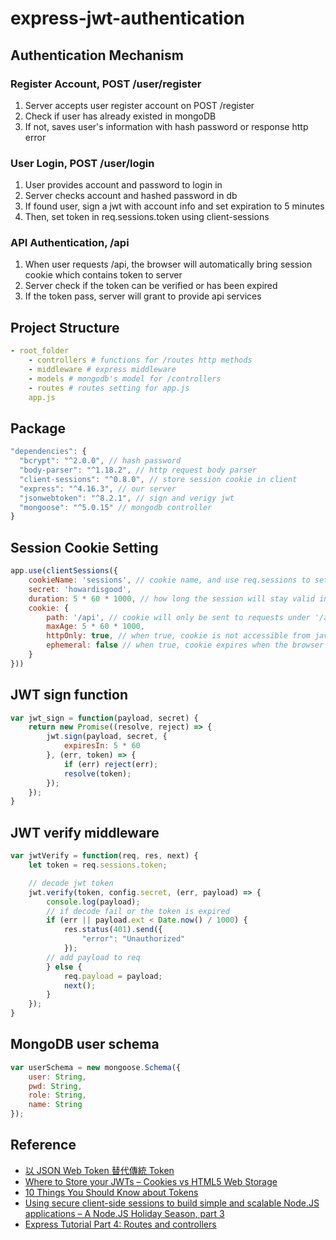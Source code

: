 # express-jwt-authentication

## Authentication Mechanism

### Register Account, POST /user/register
1. Server accepts user register account on POST /register
2. Check if user has already existed in mongoDB
3. If not, saves user's information with hash password or response http error

### User Login, POST /user/login
1. User provides account and password to login in
2. Server checks account and hashed password in db
3. If found user, sign a jwt with account info and set expiration to 5 minutes
4. Then, set token in req.sessions.token using client-sessions

### API Authentication, /api
1. When user requests /api, the browser will automatically bring session cookie which contains token to server
2. Server check if the token can be verified or has been expired
3. If the token pass, server will grant to provide api services


## Project Structure
```yml
- root_folder
    - controllers # functions for /routes http methods
    - middleware # express middleware
    - models # mongodb's model for /controllers
    - routes # routes setting for app.js
    app.js
```
## Package
```javascript
"dependencies": {
  "bcrypt": "^2.0.0", // hash password
  "body-parser": "^1.18.2", // http request body parser
  "client-sessions": "^0.8.0", // store session cookie in client
  "express": "^4.16.3", // our server
  "jsonwebtoken": "^8.2.1", // sign and verigy jwt
  "mongoose": "^5.0.15" // mongodb controller
}
```

## Session Cookie Setting
```javascript
app.use(clientSessions({
    cookieName: 'sessions', // cookie name, and use req.sessions to set value
    secret: 'howardisgood',
    duration: 5 * 60 * 1000, // how long the session will stay valid in ms
    cookie: {
        path: '/api', // cookie will only be sent to requests under '/api'
        maxAge: 5 * 60 * 1000,
        httpOnly: true, // when true, cookie is not accessible from javascript
        ephemeral: false // when true, cookie expires when the browser closes
    }
}))
```
## JWT sign function
```javascript
var jwt_sign = function(payload, secret) {
    return new Promise((resolve, reject) => {
        jwt.sign(payload, secret, {
            expiresIn: 5 * 60
        }, (err, token) => {
            if (err) reject(err);
            resolve(token);
        });
    });
}
```

## JWT verify middleware
```javascript
var jwtVerify = function(req, res, next) {
    let token = req.sessions.token;

    // decode jwt token
    jwt.verify(token, config.secret, (err, payload) => {
        console.log(payload);
        // if decode fail or the token is expired
        if (err || payload.ext < Date.now() / 1000) {
            res.status(401).send({
                "error": "Unauthorized"
            });
        // add payload to req
        } else {
            req.payload = payload;
            next();
        }
    });
}
```

## MongoDB user schema
```javascript
var userSchema = new mongoose.Schema({
    user: String,
    pwd: String,
    role: String,
    name: String
});
```
## Reference
- [以 JSON Web Token 替代傳統 Token](https://yami.io/jwt/)
- [Where to Store your JWTs – Cookies vs HTML5 Web Storage](https://stormpath.com/blog/where-to-store-your-jwts-cookies-vs-html5-web-storage)
- [10 Things You Should Know about Tokens](https://auth0.com/blog/ten-things-you-should-know-about-tokens-and-cookies/)
- [Using secure client-side sessions to build simple and scalable Node.JS applications – A Node.JS Holiday Season, part 3](https://hacks.mozilla.org/2012/12/using-secure-client-side-sessions-to-build-simple-and-scalable-node-js-applications-a-node-js-holiday-season-part-3/)
- [Express Tutorial Part 4: Routes and controllers](https://developer.mozilla.org/en-US/docs/Learn/Server-side/Express_Nodejs/routes)
